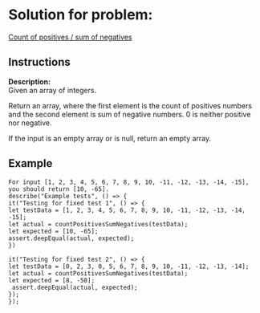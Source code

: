 # Solution for problem:

[Count of positives / sum of negatives](https://www.codewars.com/kata/576bb71bbbcf0951d5000044)

## Instructions

**Description:**  
Given an array of integers.

Return an array, where the first element is the count of positives numbers and the second element is sum of negative numbers. 0 is neither positive nor negative.

If the input is an empty array or is null, return an empty array.

## Example

```plaintext
For input [1, 2, 3, 4, 5, 6, 7, 8, 9, 10, -11, -12, -13, -14, -15], you should return [10, -65].
describe("Example tests", () => {
it("Testing for fixed test 1", () => {
let testData = [1, 2, 3, 4, 5, 6, 7, 8, 9, 10, -11, -12, -13, -14, -15];
let actual = countPositivesSumNegatives(testData);
let expected = [10, -65];
assert.deepEqual(actual, expected);
})

it("Testing for fixed test 2", () => {
let testData = [0, 2, 3, 0, 5, 6, 7, 8, 9, 10, -11, -12, -13, -14];
let actual = countPositivesSumNegatives(testData);
let expected = [8, -50];
 assert.deepEqual(actual, expected);
});
});
```

